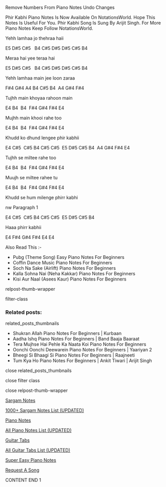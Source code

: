 
Remove Numbers From Piano Notes
Undo Changes

Phir Kabhi Piano Notes Is Now Available On NotationsWorld. Hope This Notes Is Useful For You. Phir Kabhi Song Is Sung By Arijit Singh. For More Piano Notes Keep Follow NotationsWorld.

Yehh lamhaa jo thehraa haii

E5 D#5 C#5   B4 C#5 D#5 D#5 C#5 B4

Meraa hai yee teraa hai

E5 D#5 C#5   B4 C#5 D#5 D#5 C#5 B4

Yehh lamhaa main jee loon zaraa

F#4 G#4 A4 B4 C#5 B4  A4 G#4 F#4

Tujhh main khoyaa rahoon main

E4 B4  B4  F#4 G#4 F#4 E4

Mujhh main khooi rahe too

E4 B4  B4  F#4 G#4 F#4 E4

Khudd ko dhund lengee phir kabhii

E4 C#5  C#5 B4 C#5 C#5  E5 D#5 C#5 B4  A4 G#4 F#4 E4

Tujhh se miltee rahe too

E4 B4  B4  F#4 G#4 F#4 E4

Muujh se miltee rahee tu

E4 B4  B4  F#4 G#4 F#4 E4

Khudd se hum milenge phirr kabhi

nw Paragraph 1

E4 C#5  C#5 B4 C#5 C#5  E5 D#5 C#5 B4

Haaa phirr kabhii

E4 F#4 G#4 F#4 E4 E4

Also Read This :-

* Pubg (Theme Song) Easy Piano Notes For Beginners
* Coffin Dance Music Piano Notes For Beginners
* Soch Na Sake (Airlift) Piano Notes For Beginners
* Kalla Sohna Nai (Neha Kakkar) Piano Notes For Beginners
* Kisi Aur Naal (Asees Kaur) Piano Notes For Beginners

relpost-thumb-wrapper

filter-class

### Related posts:

related_posts_thumbnails

* Shukran Allah Piano Notes For Beginners | Kurbaan
* Aadha Ishq Piano Notes For Beginners | Band Baaja Baaraat
* Tera Mujhse Hai Pehle Ka Naata Koi Piano Notes For Beginners
* Oonchi Oonchi Deewarein Piano Notes For Beginners | Yaariyan 2
* Bheegi Si Bhaagi Si Piano Notes For Beginners | Raajneeti
* Tum Kya Ho Piano Notes For Beginners | Ankit Tiwari | Arijit Singh

close related_posts_thumbnails

close filter class

close relpost-thumb-wrapper

[Sargam Notes](https://www.notationsworld.com/sargam-notes.html)

[1000+ Sargam Notes List (UPDATED)](https://www.notationsworld.com/all-songs-list-sargam-notes.html)

[Piano Notes](https://www.notationsworld.com/piano-notes.html)

[All Piano Notes List (UPDATED)](https://www.notationsworld.com/all-songs-list-piano-notes.html)

[Guitar Tabs](https://www.notationsworld.com/guitar-tabs.html)

[All Guitar Tabs List (UPDATED)](https://www.notationsworld.com/all-songs-list-guitar-tabs.html)

[Super Easy Piano Notes](https://studywall.in/)

[Request A Song](https://www.notationsworld.com/request-a-song.html)

CONTENT END 1

